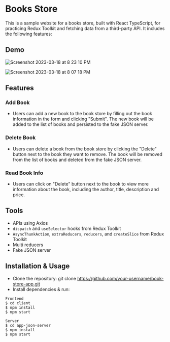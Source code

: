 # Books Store

This is a sample website for a books store, built with React TypeScript, for practicing Redux Toolkit and fetching data from a third-party API. It includes the following features:

## Demo
![Screenshot 2023-03-18 at 8 23 10 PM](https://user-images.githubusercontent.com/68791488/226126782-256037db-d4bb-4848-8d8f-f5fb39b075fc.png)

![Screenshot 2023-03-18 at 8 07 18 PM](https://user-images.githubusercontent.com/68791488/226126706-42f66dcb-f771-4f65-ab1b-592bf78e6352.png)

## Features
### Add Book
- Users can add a new book to the book store by filling out the book information in the form and clicking "Submit". The new book will be added to the list of books and persisted to the fake JSON server.

### Delete Book
- Users can delete a book from the book store by clicking the "Delete" button next to the book they want to remove. The book will be removed from the list of books and deleted from the fake JSON server.

### Read Book Info
- Users can click on "Delete" button next to the book to view more information about the book, including the author, title, description and price.

## Tools
- APIs using Axios
- `dispatch` and `useSelector` hooks from Redux Toolkit
- `AsyncThunkAction`, `extraReducers`, `reducers`, and `createSlice` from Redux Toolkit
- Multi reducers
- Fake JSON server

## Installation & Usage
- Clone the repository: git clone https://github.com/your-username/book-store-app.git
- Install dependencies & run:
```
Frontend
$ cd client
$ npm install
$ npm start

Server
$ cd app-json-server
$ npm install
$ npm start

```
